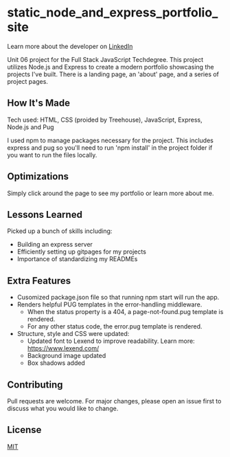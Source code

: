 # static_node_and_express_portfolio_site
Learn more about the developer on <a href="https://www.linkedin.com/in/tamarabuilds/" target="_blank">LinkedIn</a>


Unit 06 project for the Full Stack JavaScript Techdegree. This project utilizes Node.js and Express to create a modern portfolio showcasing the projects I've built. There is a landing page, an 'about' page, and a series of project pages.


## How It's Made

Tech used: HTML, CSS (proided by Treehouse), JavaScript, Express, Node.js and Pug

I used npm to manage packages necessary for the project. This includes express and pug so you'll need to run 'npm install' in the project folder if you want to run the files locally.





## Optimizations

Simply click around the page to see my portfolio or learn more about me.

## Lessons Learned

Picked up a bunch of skills including:
 * Building an express server
 * Efficiently setting up gitpages for my projects
 * Importance of standardizing my READMEs

## Extra Features

* Cusomized package.json file so that running npm start will run the app.
* Renders helpful PUG templates in the error-handling middleware.
  * When the status property is a 404, a page-not-found.pug template is rendered.
  * For any other status code, the error.pug template is rendered.
* Structure, style and CSS were updated:
  * Updated font to Lexend to improve readability. Learn more: https://www.lexend.com/
  * Background image updated
  * Box shadows added


## Contributing

Pull requests are welcome. For major changes, please open an issue first to discuss what you would like to change.


## License

[MIT](https://choosealicense.com/licenses/mit/)
